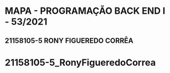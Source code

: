 # MAPA - PROGRAMAÇÃO BACK END I - 53/2021
## 21158105-5 RONY FIGUEREDO CORRÊA

# 21158105-5_RonyFigueredoCorrea
